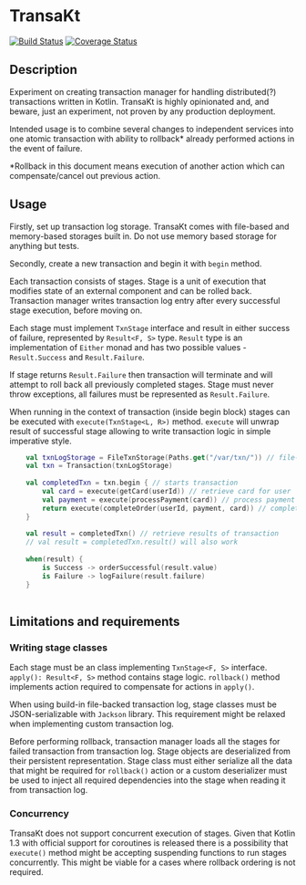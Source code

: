 # TransaKt

[![Build Status](https://travis-ci.org/uaraven/TransaKt.svg?branch=master)](https://travis-ci.org/uaraven/TransaKt)
[![Coverage Status](https://coveralls.io/repos/github/uaraven/TransaKt/badge.svg?branch=coveralls-integration)](https://coveralls.io/github/uaraven/TransaKt?branch=coveralls-integration)

## Description

Experiment on creating transaction manager for handling distributed(?) transactions written in Kotlin.
TransaKt is highly opinionated and, and beware, just an experiment, not proven by any production deployment.

Intended usage is to combine several changes to independent services into one atomic transaction 
with ability to rollback* already performed actions in the event of failure.

\*Rollback in this document means execution of another action which can compensate/cancel out previous action.

## Usage

Firstly, set up transaction log storage. TransaKt comes with file-based and memory-based storages built in.
Do not use memory based storage for anything but tests.

Secondly, create a new transaction and begin it with `begin` method.  

Each transaction consists of stages. Stage is a unit of execution that modifies state of an external component and 
can be rolled back. Transaction manager writes transaction log entry after every successful stage execution, before moving on.  

Each stage must implement `TxnStage` interface and result in either success of failure, represented 
by `Result<F, S>` type. `Result` type is an implementation of `Either` monad and has two possible values - 
`Result.Success` and `Result.Failure`.

If stage returns `Result.Failure` then transaction will terminate and will attempt to roll back all previously completed
stages. Stage must never throw exceptions, all failures must be represented as `Result.Failure`.

When running in the context of transaction (inside begin block) stages can be executed with `execute(TxnStage<L, R>)` method. 
`execute` will unwrap result of successful stage allowing to write transaction logic in simple imperative style.

```kotlin
    val txnLogStorage = FileTxnStorage(Paths.get("/var/txn/")) // file-based transaction log
    val txn = Transaction(txnLogStorage)
    
    val completedTxn = txn.begin { // starts transaction
        val card = execute(getCard(userId)) // retrieve card for user
        val payment = execute(processPayment(card)) // process payment for card contents
        return execute(completeOrder(userId, payment, card)) // complete order 
    }
    
    val result = completedTxn() // retrieve results of transaction
    // val result = completedTxn.result() will also work
    
    when(result) {
        is Success -> orderSuccessful(result.value)
        is Failure -> logFailure(result.failure)
    }
    
```

## Limitations and requirements

### Writing stage classes

Each stage must be an class implementing `TxnStage<F, S>` interface. `apply(): Result<F, S>` method contains
stage logic. `rollback()` method implements action required to compensate for actions in `apply()`.

When using build-in file-backed transaction log, stage classes must be JSON-serializable with `Jackson` library. 
This requirement might be relaxed when implementing custom transaction log.

Before performing rollback, transaction manager loads all the stages for failed transaction from transaction log.
Stage objects are deserialized from their persistent representation. Stage class must either serialize all the data 
that might be required for `rollback()` action or a custom deserializer must be used to inject all required dependencies 
into the stage when reading it from transaction log.

### Concurrency

TransaKt does not support concurrent execution of stages. Given that Kotlin 1.3 with official support for coroutines
is released there is a possibility that `execute()` method might be accepting suspending functions to run stages
concurrently. This might be viable for a cases where rollback ordering is not required. 
